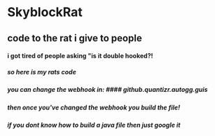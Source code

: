# SkyblockRat
## code to the rat i give to people 
#### i got tired of people asking "is it double hooked?!
##### so here is my rats code
##### you can change the webhook in: #### github.quantizr.autogg.guis
##### then once you've changed the webhook you build the file!
##### if you dont know how to build a java file then just google it 
